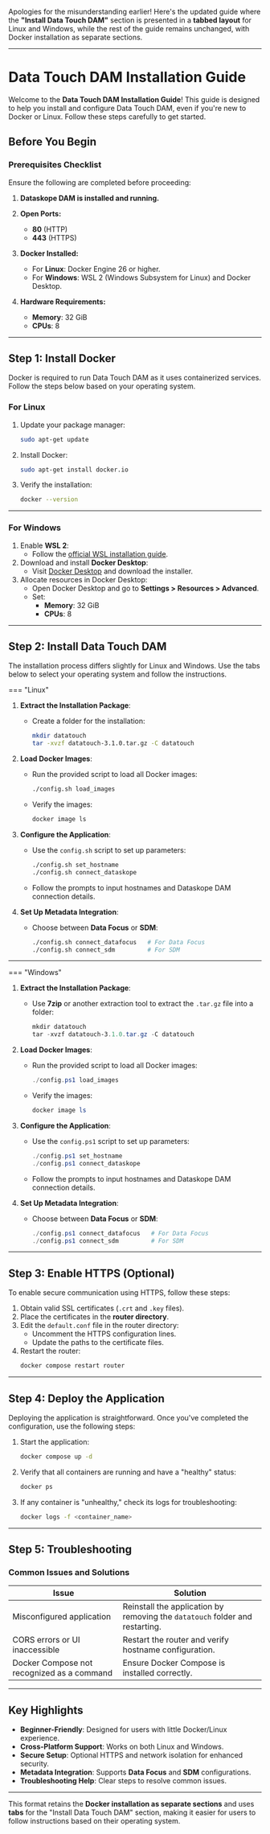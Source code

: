 Apologies for the misunderstanding earlier! Here's the updated guide where the **"Install Data Touch DAM"** section is presented in a **tabbed layout** for Linux and Windows, while the rest of the guide remains unchanged, with Docker installation as separate sections.

---

# Data Touch DAM Installation Guide

Welcome to the **Data Touch DAM Installation Guide**! This guide is designed to help you install and configure Data Touch DAM, even if you're new to Docker or Linux. Follow these steps carefully to get started.

## **Before You Begin**

### Prerequisites Checklist
Ensure the following are completed before proceeding:

1. **Dataskope DAM is installed and running.**

2. **Open Ports:**
   - **80** (HTTP)
   - **443** (HTTPS)
3. **Docker Installed:**

   - For **Linux**: Docker Engine 26 or higher.
   - For **Windows**: WSL 2 (Windows Subsystem for Linux) and Docker Desktop.
4. **Hardware Requirements:**
   - **Memory**: 32 GiB
   - **CPUs**: 8

---

## **Step 1: Install Docker**

Docker is required to run Data Touch DAM as it uses containerized services. Follow the steps below based on your operating system.

### **For Linux**
1. Update your package manager:
   ```bash
   sudo apt-get update
   ```
2. Install Docker:
   ```bash
   sudo apt-get install docker.io
   ```
3. Verify the installation:
   ```bash
   docker --version
   ```

---

### **For Windows**
1. Enable **WSL 2**:
   - Follow the [official WSL installation guide](https://learn.microsoft.com/en-us/windows/wsl/install).
2. Download and install **Docker Desktop**:
   - Visit [Docker Desktop](https://www.docker.com/products/docker-desktop) and download the installer.
3. Allocate resources in Docker Desktop:
   - Open Docker Desktop and go to **Settings > Resources > Advanced**.
   - Set:
     - **Memory**: 32 GiB
     - **CPUs**: 8

---

## **Step 2: Install Data Touch DAM**

The installation process differs slightly for Linux and Windows. Use the tabs below to select your operating system and follow the instructions.

=== "Linux"

1. **Extract the Installation Package**:
   - Create a folder for the installation:
     ```bash
     mkdir datatouch
     tar -xvzf datatouch-3.1.0.tar.gz -C datatouch
     ```

2. **Load Docker Images**:
   - Run the provided script to load all Docker images:
     ```bash
     ./config.sh load_images
     ```
   - Verify the images:
     ```bash
     docker image ls
     ```

3. **Configure the Application**:
   - Use the `config.sh` script to set up parameters:
     ```bash
     ./config.sh set_hostname
     ./config.sh connect_dataskope
     ```
   - Follow the prompts to input hostnames and Dataskope DAM connection details.

4. **Set Up Metadata Integration**:
   - Choose between **Data Focus** or **SDM**:
     ```bash
     ./config.sh connect_datafocus   # For Data Focus
     ./config.sh connect_sdm         # For SDM
     ```

---

=== "Windows"

1. **Extract the Installation Package**:
   - Use **7zip** or another extraction tool to extract the `.tar.gz` file into a folder:
     ```powershell
     mkdir datatouch
     tar -xvzf datatouch-3.1.0.tar.gz -C datatouch
     ```

2. **Load Docker Images**:
   - Run the provided script to load all Docker images:
     ```powershell
     ./config.ps1 load_images
     ```
   - Verify the images:
     ```powershell
     docker image ls
     ```

3. **Configure the Application**:
   - Use the `config.ps1` script to set up parameters:
     ```powershell
     ./config.ps1 set_hostname
     ./config.ps1 connect_dataskope
     ```
   - Follow the prompts to input hostnames and Dataskope DAM connection details.

4. **Set Up Metadata Integration**:
   - Choose between **Data Focus** or **SDM**:
     ```powershell
     ./config.ps1 connect_datafocus   # For Data Focus
     ./config.ps1 connect_sdm         # For SDM
     ```

---

## **Step 3: Enable HTTPS (Optional)**

To enable secure communication using HTTPS, follow these steps:

1. Obtain valid SSL certificates (`.crt` and `.key` files).
2. Place the certificates in the **router directory**.
3. Edit the `default.conf` file in the router directory:
   - Uncomment the HTTPS configuration lines.
   - Update the paths to the certificate files.
4. Restart the router:
   ```bash
   docker compose restart router
   ```

---

## **Step 4: Deploy the Application**

Deploying the application is straightforward. Once you've completed the configuration, use the following steps:

1. Start the application:
   ```bash
   docker compose up -d
   ```
2. Verify that all containers are running and have a "healthy" status:
   ```bash
   docker ps
   ```
3. If any container is "unhealthy," check its logs for troubleshooting:
   ```bash
   docker logs -f <container_name>
   ```

---

## **Step 5: Troubleshooting**

### Common Issues and Solutions

| **Issue**                               | **Solution**                                                                 |
|-----------------------------------------|-----------------------------------------------------------------------------|
| Misconfigured application               | Reinstall the application by removing the `datatouch` folder and restarting. |
| CORS errors or UI inaccessible          | Restart the router and verify hostname configuration.                       |
| Docker Compose not recognized as a command | Ensure Docker Compose is installed correctly.                              |

---

## **Key Highlights**

- **Beginner-Friendly**: Designed for users with little Docker/Linux experience.
- **Cross-Platform Support**: Works on both Linux and Windows.
- **Secure Setup**: Optional HTTPS and network isolation for enhanced security.
- **Metadata Integration**: Supports **Data Focus** and **SDM** configurations.
- **Troubleshooting Help**: Clear steps to resolve common issues.

---

This format retains the **Docker installation as separate sections** and uses **tabs** for the "Install Data Touch DAM" section, making it easier for users to follow instructions based on their operating system.